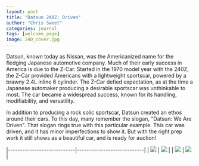 ```yaml
---
layout: post
title: "Datsun 240Z: Driven"
author: "Chris Sweet"
categories: journal
tags: [welcome_page]
image: 240_cover.jpg
---
```


Datsun, known today as Nissan, was the Americanized name for the fledging Japanese automotive company. Much of their early success in America is due to the Z-Car. Started in the 1970 model year with the 240Z, the Z-Car provided Americans with a lightweight sportscar, powered by a brawny 2.4L inline 6 cylinder. The Z-Car defied expectation, as at the time a Japanese automaker producing a desirable sportscar was unthinkable to most. The car became a widespread success, known for its handling, modifiability, and versatility. 

In addition to producing a rock solic sportscar, Datsun created an ethos around their cars. To this day, many remember the slogan, "Datsun: We Are Driven". That slogan rings true with this particular example. This car was driven, and it has minor imperfections to show it. But with the right prep work it still shows as a beautiful car, and is ready for auction!

|----------------------------|----------------------------|
| <img src="https://chrissweetsphotography.github.io/assets/img/anniversary_headon.jpg"> | <img src="https://chrissweetsphotography.github.io/assets/img/anniversary_headon.jpg"> |
| <img src="https://chrissweetsphotography.github.io/assets/img/anniversary_headon.jpg"> | <img src="https://chrissweetsphotography.github.io/assets/img/anniversary_headon.jpg"> |